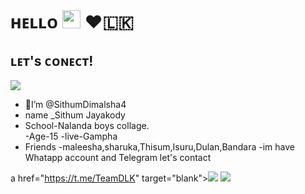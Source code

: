 # ʜᴇʟʟᴏ <img src="https://github.com/TheDudeThatCode/TheDudeThatCode/blob/master/Assets/Hi.gif" width="29px"> ❤️🇱🇰

## ʟᴇᴛ's ᴄᴏɴᴇᴄᴛ!
<p>
    <a href="https://t.me/TeamDarkDLK" target="blank"><img src="https://img.shields.io/badge/@Team-DLK-30302f?style=flat&logo=telegram" /></a>

- 👋I’m @SithumDimalsha4
- name _Sithum Jayakody
- School-Nalanda boys collage.                             
-Age-15
-live-Gampha
- Friends -maleesha,sharuka,Thisum,Isuru,Dulan,Bandara
-im have Whatapp account and Telegram let's contact

a href="https://t.me/TeamDLK" target="blank"><img src="https://img.shields.io/badge/@Team-DLK-30302f?style=flat&logo=telegram" /></a>
    <a href="https://t.me/doozylabmusicbot" target="blank"><img src="https://img.shields.io/badge/@ᴅᴇᴍᴏ_ʙᴏᴛ-30302f?style=flat&logo=telegram" /></a>
